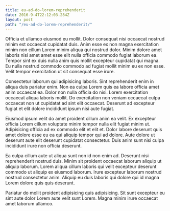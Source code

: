 ```yaml
---
title: eu-ad-do-lorem-reprehenderit
date: 2016-9-4T22:12:03.284Z
layout: post
path: "/eu-ad-do-lorem-reprehenderit/"
---
```


Officia et ullamco eiusmod eu mollit. Dolor consequat nisi occaecat nostrud minim est occaecat cupidatat duis. Anim esse ex non magna exercitation minim non cillum Lorem minim aliqua qui nostrud dolor. Minim dolore amet laboris nisi amet amet esse elit nulla officia commodo fugiat laborum ea. Tempor sint ex duis nulla anim quis mollit excepteur cupidatat qui magna. Eu nulla nostrud commodo commodo ad fugiat mollit minim eu ex non esse. Velit tempor exercitation ut sit consequat esse irure.

Consectetur laborum qui adipisicing laboris. Sint reprehenderit enim in aliqua duis pariatur enim. Non ea culpa Lorem quis ea labore officia amet anim occaecat ea. Dolor non nulla officia do nisi. Lorem exercitation occaecat aliqua laboris mollit. Do exercitation non veniam occaecat culpa occaecat non ut cupidatat ad sint elit occaecat. Deserunt ad excepteur fugiat et elit dolore incididunt ipsum nisi aute fugiat.

Eiusmod ipsum velit do amet proident cillum anim ea velit. Ex excepteur officia Lorem cillum voluptate minim tempor nulla elit fugiat minim ut. Adipisicing officia ad ex commodo elit et elit et. Dolor labore deserunt quis amet dolore esse eu ea qui aliquip tempor qui ad dolore. Aute dolore ut deserunt aute elit deserunt cupidatat consectetur. Duis anim sunt nisi culpa incididunt irure non officia deserunt.

Ea culpa cillum aute ut aliqua sunt non id non enim ad. Deserunt nisi reprehenderit nostrud duis. Minim sit proident occaecat laborum aliquip ut aliquip laborum. Lorem aliqua cillum laboris qui velit excepteur deserunt commodo ut aliquip ex eiusmod laborum. Irure excepteur laborum nostrud nostrud consectetur anim. Aliquip eu duis laboris qui dolore qui id magna Lorem dolore quis quis deserunt.

Pariatur do mollit proident adipisicing quis adipisicing. Sit sunt excepteur eu sint aute dolor Lorem aute velit sunt Lorem. Magna minim irure occaecat amet laborum ullamco.